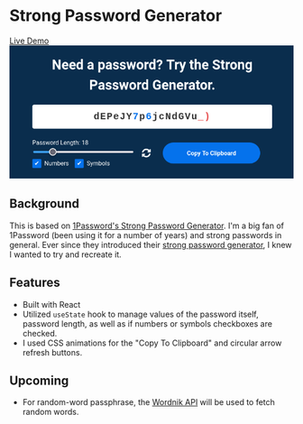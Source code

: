 # Strong Password Generator

[Live Demo](https://github.com/petercurcio/strong-password-generator)
[![](/public/screenshot.png)](https://cranky-goldwasser-bc93db.netlify.app/)

## Background

This is based on [1Password's Strong Password Generator](https://1password.com/password-generator/). I'm a big fan of 1Password (been using it for a number of years) and strong passwords in general. Ever since they introduced their [strong password generator](https://1password.com/password-generator/), I knew I wanted to try and recreate it.

## Features

- Built with React
- Utilized `useState` hook to manage values of the password itself, password length, as well as if numbers or symbols checkboxes are checked.
- I used CSS animations for the "Copy To Clipboard" and circular arrow refresh buttons.

## Upcoming

- For random-word passphrase, the [Wordnik API](https://developer.wordnik.com/) will be used to fetch random words.
